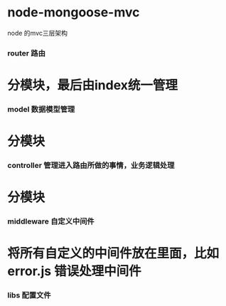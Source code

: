 # node-mongoose-mvc
node 的mvc三层架构
### router  路由
# 分模块，最后由index统一管理
### model 数据模型管理
# 分模块
### controller 管理进入路由所做的事情，业务逻辑处理
# 分模块
### middleware 自定义中间件
# 将所有自定义的中间件放在里面，比如error.js 错误处理中间件
### libs 配置文件
